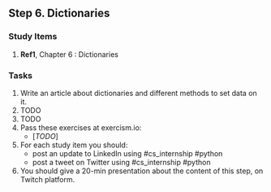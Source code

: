 ## Step 6. Dictionaries

### Study Items
  1. **Ref1**, Chapter 6 : Dictionaries

### Tasks

 1. Write an article about dictionaries and different methods to set data on it.
 2. TODO
 3. TODO
 4. Pass these exercises at exercism.io:
    - [*TODO*]
 5. For each study item you should:  
     - post an update to LinkedIn using #cs_internship #python  
     - post a tweet on Twitter using #cs_internship #python
 6. You should give a 20-min presentation about the content of this step, on Twitch platform.
